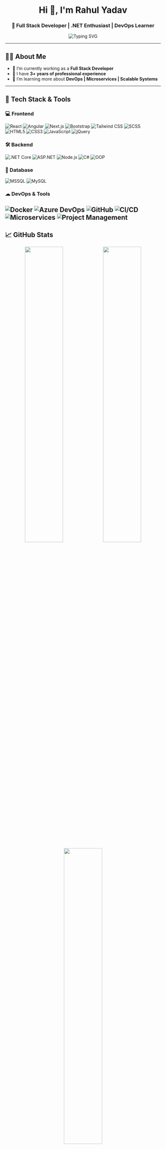 <h1 align="center">Hi 👋, I'm Rahul Yadav</h1>
<h3 align="center">🚀 Full Stack Developer | .NET Enthusiast | DevOps Learner</h3>

<p align="center">
  <img src="https://readme-typing-svg.demolab.com?font=Fira+Code&size=22&duration=3000&pause=1000&center=true&vCenter=true&width=435&lines=Full+Stack+Developer;DotNet+%7C+React+%7C+Angular+Expert;3%2B+Years+Experience;Let%27s+build+awesome+apps!" alt="Typing SVG" />
</p>

---

## 👨‍💻 About Me

- 🔭 I’m currently working as a **Full Stack Developer**
- 🧠 I have **3+ years of professional experience**
- 🌱 I’m learning more about **DevOps | Microservices | Scalable Systems**

---

## 🚀 Tech Stack & Tools

### 💻 Frontend
![React](https://img.shields.io/badge/-React-61DAFB?style=flat&logo=react&logoColor=white)
![Angular](https://img.shields.io/badge/-Angular-DD0031?style=flat&logo=angular&logoColor=white)
![Next.js](https://img.shields.io/badge/-Next.js-000000?style=flat&logo=next.js&logoColor=white)
![Bootstrap](https://img.shields.io/badge/-Bootstrap-7952B3?style=flat&logo=bootstrap&logoColor=white)
![Tailwind CSS](https://img.shields.io/badge/-TailwindCSS-38B2AC?style=flat&logo=tailwind-css&logoColor=white)
![SCSS](https://img.shields.io/badge/-SCSS-CC6699?style=flat&logo=sass&logoColor=white)
![HTML5](https://img.shields.io/badge/-HTML5-E34F26?style=flat&logo=html5&logoColor=white)
![CSS3](https://img.shields.io/badge/-CSS3-1572B6?style=flat&logo=css3&logoColor=white)
![JavaScript](https://img.shields.io/badge/-JavaScript-F7DF1E?style=flat&logo=javascript&logoColor=black)
![jQuery](https://img.shields.io/badge/-jQuery-0769AD?style=flat&logo=jquery&logoColor=white)

### 🛠 Backend
![.NET Core](https://img.shields.io/badge/-.NET_Core-512BD4?style=flat&logo=dotnet&logoColor=white)
![ASP.NET](https://img.shields.io/badge/-ASP.NET-5C2D91?style=flat&logo=dotnet&logoColor=white)
![Node.js](https://img.shields.io/badge/-Node.js-339933?style=flat&logo=node.js&logoColor=white)
![C#](https://img.shields.io/badge/-C%23-239120?style=flat&logo=c-sharp&logoColor=white)
![OOP](https://img.shields.io/badge/-OOP-007ACC?style=flat&logo=codeforces&logoColor=white)

### 🧠 Database
![MSSQL](https://img.shields.io/badge/-MSSQL-CC2927?style=flat&logo=microsoft-sql-server&logoColor=white)
![MySQL](https://img.shields.io/badge/-MySQL-4479A1?style=flat&logo=mysql&logoColor=white)

### ☁ DevOps & Tools
![Docker](https://img.shields.io/badge/-Docker-2496ED?style=flat&logo=docker&logoColor=white)
![Azure DevOps](https://img.shields.io/badge/-Azure_DevOps-0078D7?style=flat&logo=azure-devops&logoColor=white)
![GitHub](https://img.shields.io/badge/-GitHub-181717?style=flat&logo=github&logoColor=white)
![CI/CD](https://img.shields.io/badge/-CI%2FCD-0A0?style=flat&logo=github-actions&logoColor=white)
![Microservices](https://img.shields.io/badge/-Microservices-6DB33F?style=flat&logo=spring&logoColor=white)
![Project Management](https://img.shields.io/badge/-Project_Management_Tools-FF4500?style=flat&logo=trello&logoColor=white)
---

## 📈 GitHub Stats

<p align="center">
  <img src="https://github-readme-stats.vercel.app/api?username=rahul-innopad&show_icons=true&theme=radical" width="49.5%"/>
  <img src="https://streak-stats.demolab.com/?user=rahul-innopad&theme=radical" width="49.5%"/>
</p>

<p align="center">
  <img src="https://github-readme-stats.vercel.app/api/top-langs/?username=rahul-innopad&layout=compact&theme=radical" width="49.5%"/>
</p>

---

## 📫 Connect With Me

- 📧 **Email:** your.email@example.com  
- 🔗 [**LinkedIn**](https://linkedin.com/in/yourprofile)  
- 💻 [**GitHub**](https://github.com/rahulyadav-dev)  

---

<p align="center">
  🚀 "Code is like humor. When you have to explain it, it’s bad." — Cory House
</p>

<p align="center">Made with ❤️ by <strong>Rahul Yadav</strong></p>
